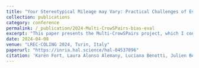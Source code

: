 ```yaml
---
title: "Your Stereotypical Mileage may Vary: Practical Challenges of Evaluating Biases in Multiple Languages and Cultural Contexts"
collection: publications
category: conference
permalink: /_publication/2024-Multi-CrowSPairs-bias-eval
excerpt: "This paper presents the Multi-CrowSPairs project, which I contributed to during my first year (M1) of research training."
date: 2024-04-08
venue: "LREC-COLING 2024, Turin, Italy"
paperurl: "https://inria.hal.science/hal-04537096"
citation: 'Karën Fort, Laura Alonso Alemany, Luciana Benotti, Julien Bezançon, Claudia Borg, et al.. Your Stereotypical Mileage may Vary: Practical Challenges of Evaluating Biases in Multiple Languages and Cultural Contexts. The 2024 Joint International Conference on Computational Linguistics, Language Resources and Evaluation (LREC-COLING 2024), May 2024, Turin, Italy. pp.17764-17769.'
---
```


